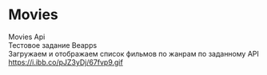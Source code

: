 # Movies
Movies Api    
Тестовое задание Beapps   
Загружаем и отображаем список фильмов по жанрам по заданному API   
https://i.ibb.co/pJZ3yDj/67fvp9.gif
